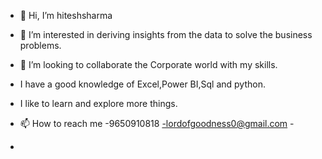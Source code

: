 - 👋 Hi, I’m hiteshsharma
- 👀 I’m interested in deriving insights from the data to solve the business problems.
- 💞️ I’m looking to collaborate the Corporate world with my skills.
- I have a good knowledge of Excel,Power BI,Sql and python.
- I like to learn and explore more things.
- 📫 How to reach me -9650910818
                     -lordofgoodness0@gmail.com
                     -
                     
-  

<!---
hiteshsharma936/hiteshsharma936 is a ✨ special ✨ repository because its `README.md` (this file) appears on your GitHub profile.
You can click the Preview link to take a look at your changes.
--->
